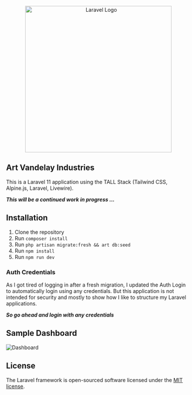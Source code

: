 <p align="center"><a href="https://github.com/bmadigan/art-vandelay-industries" target="_blank">
<img src="kup-cmyk-red.svg" width="400" alt="Laravel Logo">
</a></p>


## Art Vandelay Industries

This is a Laravel 11 application using the TALL Stack (Tailwind CSS, Alpine.js, Laravel, Livewire).

***This will be a continued work in progress ...***

## Installation

1. Clone the repository
2. Run `composer install`
3. Run `php artisan migrate:fresh && art db:seed`
3. Run `npm install`
4. Run `npm run dev`

### Auth Credentials

As I got tired of logging in after a fresh migration, I updated the Auth Login to
automatically login using any credentials. But this application is not intended
for security and mostly to show how I like to structure my Laravel applications.

***So go ahead and login with any credentials*** 

## Sample Dashboard

![Dashboard](/img/screenshot-dashboard.jpg)

## License

The Laravel framework is open-sourced software licensed under the [MIT license](https://opensource.org/licenses/MIT).
